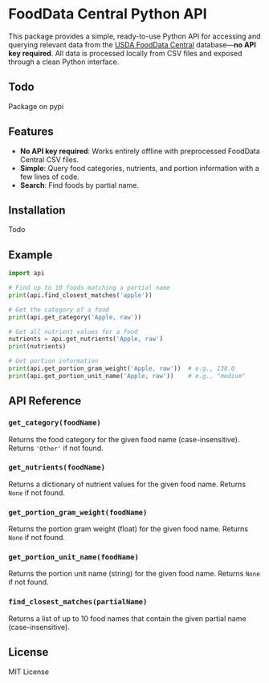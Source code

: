 # FoodData Central Python API



This package provides a simple, ready-to-use Python API for accessing and querying relevant data from the [USDA FoodData Central](https://fdc.nal.usda.gov/) database—**no API key required**. All data is processed locally from CSV files and exposed through a clean Python interface.

## Todo
Package on pypi

## Features

- **No API key required**: Works entirely offline with preprocessed FoodData Central CSV files.
- **Simple**: Query food categories, nutrients, and portion information with a few lines of code.
- **Search**: Find foods by partial name.

## Installation

Todo


## Example


```python
import api

# Find up to 10 foods matching a partial name
print(api.find_closest_matches('apple'))

# Get the category of a food
print(api.get_category('Apple, raw'))

# Get all nutrient values for a food
nutrients = api.get_nutrients('Apple, raw')
print(nutrients)

# Get portion information
print(api.get_portion_gram_weight('Apple, raw'))  # e.g., 138.0
print(api.get_portion_unit_name('Apple, raw'))    # e.g., "medium"
```

## API Reference

### `get_category(foodName)`
Returns the food category for the given food name (case-insensitive). Returns `'Other'` if not found.

### `get_nutrients(foodName)`
Returns a dictionary of nutrient values for the given food name. Returns `None` if not found.

### `get_portion_gram_weight(foodName)`
Returns the portion gram weight (float) for the given food name. Returns `None` if not found.

### `get_portion_unit_name(foodName)`
Returns the portion unit name (string) for the given food name. Returns `None` if not found.

### `find_closest_matches(partialName)`
Returns a list of up to 10 food names that contain the given partial name (case-insensitive).


## License

MIT License
